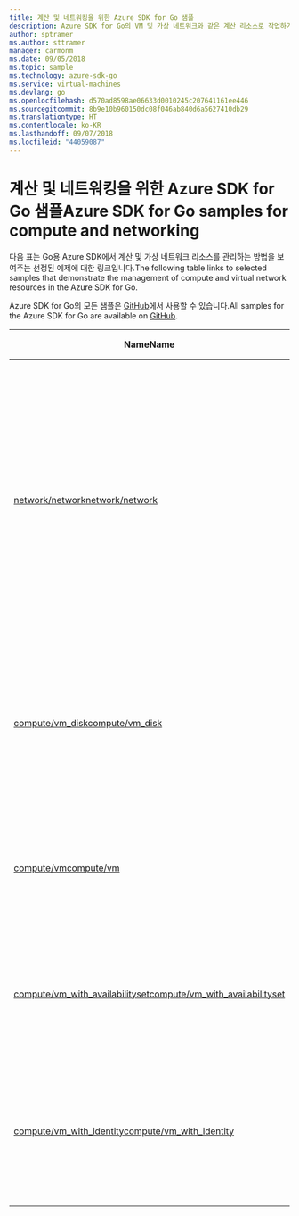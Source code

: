 ```yaml
---
title: 계산 및 네트워킹을 위한 Azure SDK for Go 샘플
description: Azure SDK for Go의 VM 및 가상 네트워크와 같은 계산 리소스로 작업하기 위해 선택한 샘플입니다.
author: sptramer
ms.author: sttramer
manager: carmonm
ms.date: 09/05/2018
ms.topic: sample
ms.technology: azure-sdk-go
ms.service: virtual-machines
ms.devlang: go
ms.openlocfilehash: d570ad8598ae06633d0010245c207641161ee446
ms.sourcegitcommit: 8b9e10b960150dc08f046ab840d6a5627410db29
ms.translationtype: HT
ms.contentlocale: ko-KR
ms.lasthandoff: 09/07/2018
ms.locfileid: "44059087"
---
```

# <a name="azure-sdk-for-go-samples-for-compute-and-networking"></a><span data-ttu-id="e3751-103">계산 및 네트워킹을 위한 Azure SDK for Go 샘플</span><span class="sxs-lookup"><span data-stu-id="e3751-103">Azure SDK for Go samples for compute and networking</span></span>

<span data-ttu-id="e3751-104">다음 표는 Go용 Azure SDK에서 계산 및 가상 네트워크 리소스를 관리하는 방법을 보여주는 선정된 예제에 대한 링크입니다.</span><span class="sxs-lookup"><span data-stu-id="e3751-104">The following table links to selected samples that demonstrate the management of compute and virtual network resources in the Azure SDK for Go.</span></span>

<span data-ttu-id="e3751-105">Azure SDK for Go의 모든 샘플은 [GitHub](https://github.com/Azure-Samples/azure-sdk-for-go-samples)에서 사용할 수 있습니다.</span><span class="sxs-lookup"><span data-stu-id="e3751-105">All samples for the Azure SDK for Go are available on [GitHub](https://github.com/Azure-Samples/azure-sdk-for-go-samples).</span></span>

| <span data-ttu-id="e3751-106">Name</span><span class="sxs-lookup"><span data-stu-id="e3751-106">Name</span></span> | <span data-ttu-id="e3751-107">설명</span><span class="sxs-lookup"><span data-stu-id="e3751-107">Description</span></span> |
|------|-------------|
| [<span data-ttu-id="e3751-108">network/network</span><span class="sxs-lookup"><span data-stu-id="e3751-108">network/network</span></span>](https://github.com/Azure-Samples/azure-sdk-for-go-samples/blob/master/network/network.go) | <span data-ttu-id="e3751-109">가상 네트워크, 서브넷 및 네트워크 보안 그룹을 포함한 네트워크 리소스를 생성, 업데이트, 삭제 및 쿼리합니다.</span><span class="sxs-lookup"><span data-stu-id="e3751-109">Create, update, delete, and query network resources including virtual networks, subnets, and network security groups.</span></span> |
| [<span data-ttu-id="e3751-110">compute/vm_disk</span><span class="sxs-lookup"><span data-stu-id="e3751-110">compute/vm_disk</span></span>](https://github.com/Azure-Samples/azure-sdk-for-go-samples/blob/master/compute/vm_disk.go) | <span data-ttu-id="e3751-111">VM을 위해 데이터 디스크를 생성, 첨부, 분리, 업데이트 및 암호화합니다.</span><span class="sxs-lookup"><span data-stu-id="e3751-111">Create, attach, detach, update, and encrypt data disks for a VM.</span></span> |
| [<span data-ttu-id="e3751-112">compute/vm</span><span class="sxs-lookup"><span data-stu-id="e3751-112">compute/vm</span></span>](https://github.com/Azure-Samples/azure-sdk-for-go-samples/blob/master/compute/vm.go) | <span data-ttu-id="e3751-113">VM을 생성, 업데이트, 비활성화 및 관리합니다.</span><span class="sxs-lookup"><span data-stu-id="e3751-113">Create, update, deactivate, and manage VMs.</span></span> |
| [<span data-ttu-id="e3751-114">compute/vm_with_availabilityset</span><span class="sxs-lookup"><span data-stu-id="e3751-114">compute/vm_with_availabilityset</span></span>](https://github.com/Azure-Samples/azure-sdk-for-go-samples/blob/master/compute/vm_with_availabilityset.go) | <span data-ttu-id="e3751-115">VM에에 가용성 집합과 부하 분산 장치를 만듭니다.</span><span class="sxs-lookup"><span data-stu-id="e3751-115">Create availability sets and load balancers for VMs.</span></span> |
| [<span data-ttu-id="e3751-116">compute/vm_with_identity</span><span class="sxs-lookup"><span data-stu-id="e3751-116">compute/vm_with_identity</span></span>](https://github.com/Azure-Samples/azure-sdk-for-go-samples/blob/master/compute/vm_with_identity.go) | <span data-ttu-id="e3751-117">VM에 MSI(관리 서비스 ID)를 만들고 관리합니다.</span><span class="sxs-lookup"><span data-stu-id="e3751-117">Create and manage Managed Service Identities (MSIs) for VMs.</span></span> |
